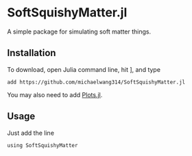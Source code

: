# SoftSquishyMatter.jl
A simple package for simulating soft matter things.  

## Installation
To download, open Julia command line, hit ], and type
```
add https://github.com/michaelwang314/SoftSquishyMatter.jl
```
You may also need to add [Plots.jl](https://github.com/JuliaPlots/Plots.jl).

## Usage
Just add the line
```
using SoftSquishyMatter
```
